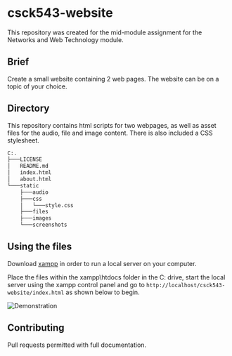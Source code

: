 # csck543-website
This repository was created for the mid-module assignment for the Networks and Web Technology module.

## Brief
Create a small website containing 2 web pages. The website can be on a topic of your choice.

## Directory
This repository contains html scripts for two webpages, as well as asset files for the audio, file and image content. There is also included a CSS stylesheet.

```bash
C:.
├───LICENSE
│   README.md
│   index.html
│   about.html
└───static
    ├───audio
    ├───css
    │   └───style.css
    ├───files
    ├───images
    └───screenshots
```

## Using the files
Download [xampp](https://www.apachefriends.org/download.html) in order to run a local server on your computer.

Place the files within the xampp\htdocs folder in the C: drive, start the local server using the xampp control panel and go to `http://localhost/csck543-website/index.html` as shown below to begin.

![Demonstration](https://i.imgur.com/vfE5cy9.gif)

## Contributing
Pull requests permitted with full documentation.